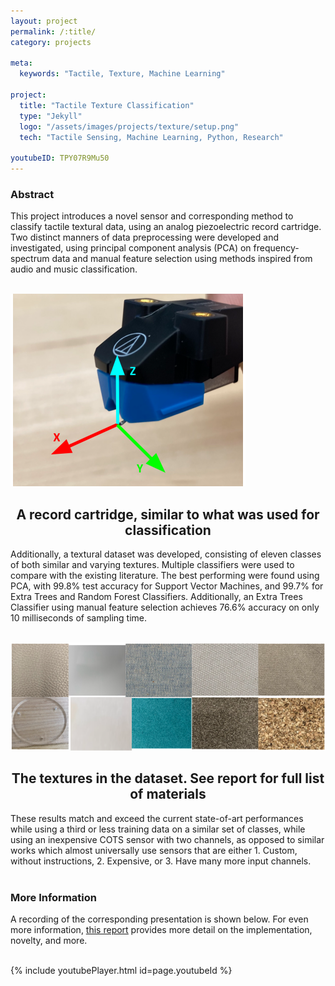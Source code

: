 ```yaml
---
layout: project
permalink: /:title/
category: projects

meta:
  keywords: "Tactile, Texture, Machine Learning"

project:
  title: "Tactile Texture Classification"
  type: "Jekyll"
  logo: "/assets/images/projects/texture/setup.png"
  tech: "Tactile Sensing, Machine Learning, Python, Research"

youtubeID: TPY07R9Mu50
---
```


### Abstract

This project introduces a novel sensor and corresponding method to classify tactile textural data, using an analog piezoelectric record cartridge. Two distinct manners of data preprocessing were developed and investigated, using principal component analysis (PCA) on frequency-spectrum data and manual feature selection using methods inspired from audio and music classification. <br><br>

![Record Needle](/assets/images/projects/texture/record_needle.png)
<center><h2>A record cartridge, similar to what was used for classification </h2></center>


Additionally, a textural dataset was developed, consisting of eleven classes of both similar and varying textures. Multiple classifiers were used to compare with the existing literature. The best performing were found using PCA, with 99.8% test accuracy for Support Vector Machines, and 99.7% for Extra Trees and Random Forest Classifiers. Additionally, an Extra Trees Classifier using manual feature selection achieves 76.6% accuracy on only 10 milliseconds of sampling time. <br><br>

![Textures Used](/assets/images/projects/texture/texture_dataset.png)
<center><h2>The textures in the dataset. See report for full list of materials</h2></center>


These results match and exceed the current state-of-art performances while using a third or less training data on a similar set of classes, while using an inexpensive COTS sensor with two channels, as opposed to similar works which almost universally use sensors that are either 1. Custom, without instructions, 2. Expensive, or 3. Have many more input channels. <br><br>

### More Information

A recording of the corresponding presentation is shown below. For even more information, <a href="https://drive.google.com/file/d/1u7AozTrO2Hw2sq41u9TIP8lyHH0yUuEb/view?usp=sharing" target="_blank"><u>this report</u></a> provides more detail on the implementation, novelty, and more. <br><br>

{% include youtubePlayer.html id=page.youtubeId %}

<br><br>

